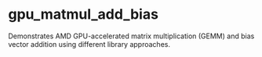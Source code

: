 # gpu_matmul_add_bias
Demonstrates AMD GPU-accelerated matrix multiplication (GEMM) and bias vector addition using different library approaches.
